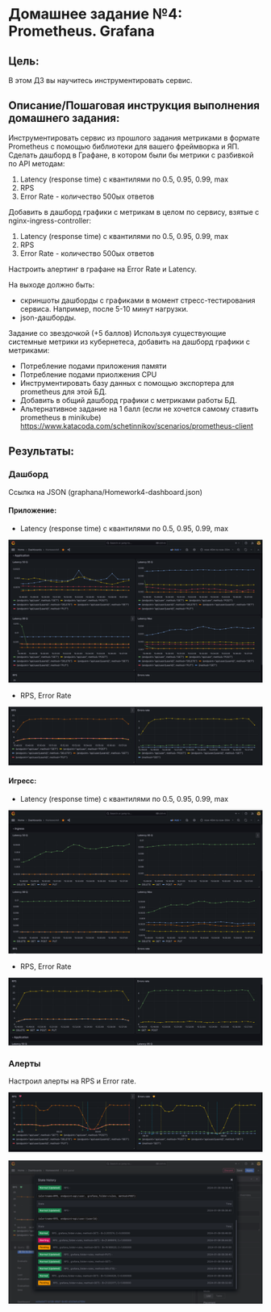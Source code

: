 # Домашнее задание №4: Prometheus. Grafana

## Цель:
В этом ДЗ вы научитесь инструментировать сервис.

## Описание/Пошаговая инструкция выполнения домашнего задания:
Инструментировать сервис из прошлого задания метриками в формате Prometheus с помощью библиотеки для вашего фреймворка и ЯП.
Сделать дашборд в Графане, в котором были бы метрики с разбивкой по API методам:

1. Latency (response time) с квантилями по 0.5, 0.95, 0.99, max
2. RPS
3. Error Rate - количество 500ых ответов

Добавить в дашборд графики с метрикам в целом по сервису, взятые с nginx-ingress-controller:
1. Latency (response time) с квантилями по 0.5, 0.95, 0.99, max
2. RPS
3. Error Rate - количество 500ых ответов

Настроить алертинг в графане на Error Rate и Latency.

На выходе должно быть:
- скриншоты дашборды с графиками в момент стресс-тестирования сервиса. Например, после 5-10 минут нагрузки.
- json-дашборды.

Задание со звездочкой (+5 баллов)
Используя существующие системные метрики из кубернетеса, добавить на дашборд графики с метриками:
- Потребление подами приложения памяти
- Потребление подами приолжения CPU
- Инструментировать базу данных с помощью экспортера для prometheus для этой БД.
- Добавить в общий дашборд графики с метриками работы БД.
- Альтернативное задание на 1 балл (если не хочется самому ставить prometheus в minikube) https://www.katacoda.com/schetinnikov/scenarios/prometheus-client

## Результаты:

### Дашборд

Ссылка на JSON (graphana/Homework4-dashboard.json)

#### Приложение:

- Latency (response time) с квантилями по 0.5, 0.95, 0.99, max

![Latency](pictures/app-latency.png)

- RPS, Error Rate 

![RPS, Error Rate](pictures/app-rps.png)

#### Игресс:
- Latency (response time) с квантилями по 0.5, 0.95, 0.99, max

![Latency](pictures/ingress-latency.png)

- RPS, Error Rate 

![RPS, Error Rate](pictures/ingress-rps.png)

### Алерты

Настроил алерты на RPS и Error rate.

![Alerts](pictures/alerts.png)

![Alerts history](pictures/alerts-history.png)



